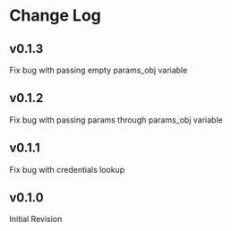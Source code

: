 # Change Log

## v0.1.3

Fix bug with passing empty params_obj variable

## v0.1.2

Fix bug with passing params through params_obj variable

## v0.1.1

Fix bug with credentials lookup

## v0.1.0

Initial Revision
